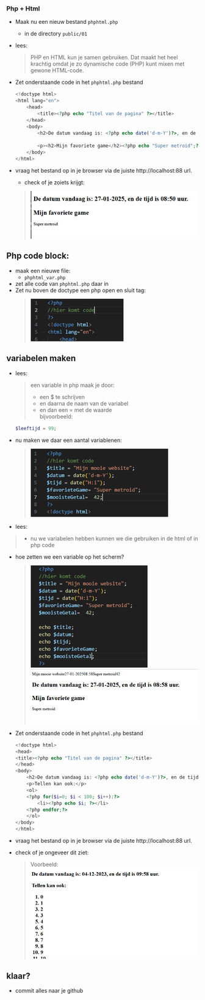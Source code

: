 ### Php + Html

- Maak nu een nieuw bestand `phphtml.php`
    - in de directory `public/01`

- lees:
    > PHP en HTML kun je samen gebruiken. Dat maakt het heel krachtig omdat je zo dynamische code (PHP) kunt mixen
    > met gewone HTML-code.

- Zet onderstaande code in het `phphtml.php` bestand
    ```php
    <!doctype html>
    <html lang="en">
        <head>
            <title><?php echo "Titel van de pagina" ?></title>
        </head>
        <body>
            <h2>De datum vandaag is: <?php echo date('d-m-Y')?>, en de tijd is <?php echo date("H:i")?> uur.
            
            <p><h2>Mijn favoriete game</h2><?php echo "Super metroid";?></p>
        </body>
    </html>
    ```
- vraag het bestand op in je browser via de juiste http://localhost:88 url.
    - check of je zoiets krijgt:
    > ![](img/phphtmlsimple.PNG)

## Php code block:

- maak een nieuwe file:
    - `phphtml_var.php`
- zet alle code van `phphtml.php` daar in
- Zet nu boven de doctype een php open en sluit tag:
    > ![](img/phptag.PNG)

## variabelen maken
- lees:
    > een variable in php maak je door:
    > - een $ te schrijven 
    > - en daarna de naam van de variabel
    > - en dan een = met de waarde  
    > bijvoorbeeld:
    ```php
    $leeftijd = 99;
    ```

- nu maken we daar een aantal variablenen:
    > ![](img/variabels.PNG)

- lees:
> - nu we variabelen hebben kunnen we die gebruiken in de html of in php code 
- hoe zetten we een variable op het scherm?
    > ![](img/echovar.PNG)
    > ![](img/scherm.PNG)
    
- Zet onderstaande code in het `phphtml.php` bestand
    ```php
    <!doctype html>
    <head>
    <title><?php echo "Titel van de pagina" ?></title>
    </head>
    <body>
        <h2>De datum vandaag is: <?php echo date('d-m-Y')?>, en de tijd is <?php echo date("H:i")?> uur.
        <p>Tellen kan ook:</p>
        <ol> 
        <?php for($i=0; $i < 100; $i++):?>
            <li><?php echo $i; ?></li>
        <?php endfor;?>
        </ol>
    </body>
    </html>
    ```
- vraag het bestand op in je browser via de juiste http://localhost:88 url.


- check of je ongeveer dit ziet:
    > Voorbeeld:  
    > ![](img/phphtml.PNG)

## klaar?

- commit alles naar je github



 



